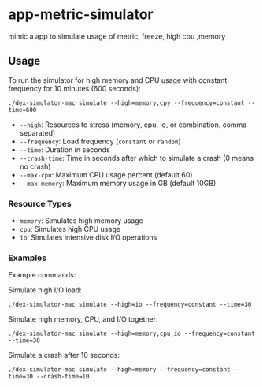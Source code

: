 # app-metric-simulator
mimic a app to simulate usage of metric, freeze, high cpu ,memory 

## Usage

To run the simulator for high memory and CPU usage with constant frequency for 10 minutes (600 seconds):

```
./dex-simulator-mac simulate --high=memory,cpy --frequency=constant --time=600
```

- `--high`: Resources to stress (memory, cpu, io, or combination, comma separated)
- `--frequency`: Load frequency (`constant` or `random`)
- `--time`: Duration in seconds
- `--crash-time`: Time in seconds after which to simulate a crash (0 means no crash)
- `--max-cpu`: Maximum CPU usage percent (default 60)
- `--max-memory`: Maximum memory usage in GB (default 10GB)

### Resource Types
- `memory`: Simulates high memory usage
- `cpu`: Simulates high CPU usage
- `io`: Simulates intensive disk I/O operations

### Examples

Example commands:

Simulate high I/O load:
```
./dex-simulator-mac simulate --high=io --frequency=constant --time=30
```

Simulate high memory, CPU, and I/O together:
```
./dex-simulator-mac simulate --high=memory,cpu,io --frequency=constant --time=30
```

Simulate a crash after 10 seconds:
```
./dex-simulator-mac simulate --high=memory --frequency=constant --time=30 --crash-time=10
```
 